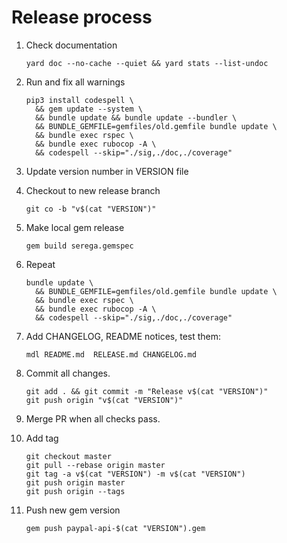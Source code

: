 # Release process

1. Check documentation

    ```
    yard doc --no-cache --quiet && yard stats --list-undoc
    ```

1. Run and fix all warnings

    ```
    pip3 install codespell \
      && gem update --system \
      && bundle update && bundle update --bundler \
      && BUNDLE_GEMFILE=gemfiles/old.gemfile bundle update \
      && bundle exec rspec \
      && bundle exec rubocop -A \
      && codespell --skip="./sig,./doc,./coverage"
    ```

1. Update version number in VERSION file

1. Checkout to new release branch

    ```
    git co -b "v$(cat "VERSION")"
    ```

1. Make local gem release

    ```
    gem build serega.gemspec
    ```

1. Repeat

    ```
    bundle update \
      && BUNDLE_GEMFILE=gemfiles/old.gemfile bundle update \
      && bundle exec rspec \
      && bundle exec rubocop -A \
      && codespell --skip="./sig,./doc,./coverage"
    ```

1. Add CHANGELOG, README notices, test them:

    ```
    mdl README.md  RELEASE.md CHANGELOG.md
    ```

1. Commit all changes.

    ```
    git add . && git commit -m "Release v$(cat "VERSION")"
    git push origin "v$(cat "VERSION")"
    ```

1. Merge PR when all checks pass.

1. Add tag

    ```
    git checkout master
    git pull --rebase origin master
    git tag -a v$(cat "VERSION") -m v$(cat "VERSION")
    git push origin master
    git push origin --tags
    ```

1. Push new gem version

    ```
    gem push paypal-api-$(cat "VERSION").gem
    ```

